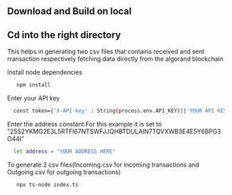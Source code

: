 ## Download and Build on local
## Cd into the right directory

This helps in generating two csv files that contains received and sent rransaction respectively fetching data directly from the algorand blockchain

Install node dependencies
```bash
   npm install
```

Enter your API key

```bash
  const token={'X-API-key' : String(process.env.API_KEY)||'YOUR API KEY HERE'}
```

Enter the address constant.For this example it is set to "25S2YKMG2E3L5RTFI67NTSWFJJQHBTDULAIN7TQVXWB3E4E5Y6BPG3O44I"

```bash
  let address = "YOUR ADDRESS HERE"
```

To generate 2 csv files(Incoming.csv for incoming transactions and Outgoing.csv for outgoing transactions)

```bash
   npx ts-node index.ts
```
